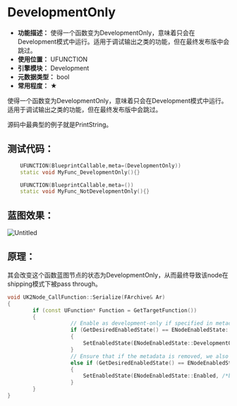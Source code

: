 ﻿# DevelopmentOnly

- **功能描述：** 使得一个函数变为DevelopmentOnly，意味着只会在Development模式中运行。适用于调试输出之类的功能，但在最终发布版中会跳过。
- **使用位置：** UFUNCTION
- **引擎模块：** Development
- **元数据类型：** bool
- **常用程度：** ★

使得一个函数变为DevelopmentOnly，意味着只会在Development模式中运行。适用于调试输出之类的功能，但在最终发布版中会跳过。

源码中最典型的例子就是PrintString。

## 测试代码：

```cpp
	UFUNCTION(BlueprintCallable,meta=(DevelopmentOnly))
	static void MyFunc_DevelopmentOnly(){}

	UFUNCTION(BlueprintCallable,meta=())
	static void MyFunc_NotDevelopmentOnly(){}
```

## 蓝图效果：

![Untitled](/Untitled.png)

## 原理：

其会改变这个函数蓝图节点的状态为DevelopmentOnly，从而最终导致该node在shipping模式下被pass through。

```cpp
void UK2Node_CallFunction::Serialize(FArchive& Ar)
{
		if (const UFunction* Function = GetTargetFunction())
		{
					// Enable as development-only if specified in metadata. This way existing functions that have the metadata added to them will get their enabled state fixed up on load.
					if (GetDesiredEnabledState() == ENodeEnabledState::Enabled && Function->HasMetaData(FBlueprintMetadata::MD_DevelopmentOnly))
					{
						SetEnabledState(ENodeEnabledState::DevelopmentOnly, /*bUserAction=*/ false);
					}
					// Ensure that if the metadata is removed, we also fix up the enabled state to avoid leaving it set as development-only in that case.
					else if (GetDesiredEnabledState() == ENodeEnabledState::DevelopmentOnly && !Function->HasMetaData(FBlueprintMetadata::MD_DevelopmentOnly))
					{
						SetEnabledState(ENodeEnabledState::Enabled, /*bUserAction=*/ false);
					}
		}
}
```
